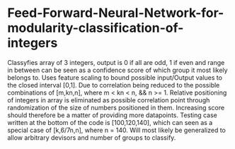 # Feed-Forward-Neural-Network-for-modularity-classification-of-integers

Classyfies array of 3 integers, output is 0 if all are odd, 1 if even and range in between can be seen as a confidence score of
which group it most likely belongs to. Uses feature scaling to bound possible input/Output values to the closed interval [0,1]. Due to correlation being reduced to the possible combinations of [m,kn,n],  where m < kn < n, && n >= 1. Relative positioning of integers in array is eliminated as possible correlation point through randomization of the size of numbers positioned in them. Increasing score should therefore be a matter of providing more datapoints. Testing case written at the bottom of the code is [100,120,140], which can seen as a special case of [k,6/7n,n], where n = 140. Will most likely be generalized to allow arbitrary devisors and number of groups to classify.  
